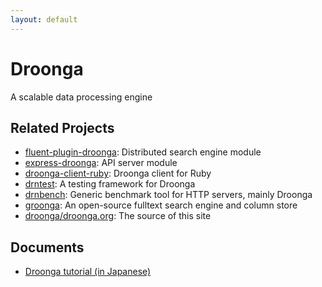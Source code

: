 ```yaml
---
layout: default
---
```


<div class="jumbotron">
<h1>Droonga</h1>
<p>A scalable data processing engine</p>
</div>

## Related Projects

* [fluent-plugin-droonga](https://github.com/droonga/fluent-plugin-droonga): Distributed search engine module
* [express-droonga](https://github.com/droonga/express-droonga): API server module
* [droonga-client-ruby](https://github.com/droonga/droonga-client-ruby): Droonga client for Ruby
* [drntest](https://github.com/droonga/drntest): A testing framework for Droonga
* [drnbench](https://github.com/droonga/drnbench): Generic benchmark tool for HTTP servers, mainly Droonga
* [groonga](http://groonga.org/): An open-source fulltext search engine and column store
* [droonga/droonga.org](https://github.com/droonga/droonga.org): The source of this site

## Documents

* [Droonga tutorial (in Japanese)](/tutorial)
